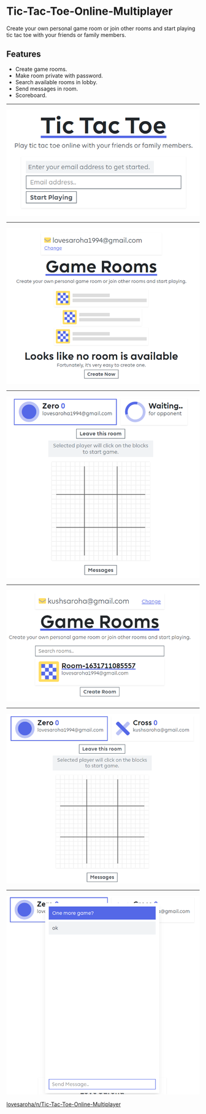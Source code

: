 # Tic-Tac-Toe-Online-Multiplayer
Create your own personal game room or join other rooms and start playing tic tac toe with your friends or family members.

## Features
- Create game rooms.
- Make room private with password.
- Search available rooms in lobby.
- Send messages in room.
- Scoreboard.

---
![image](https://raw.githubusercontent.com/lovesaroha/gimages/main/30.png)

---
![image](https://raw.githubusercontent.com/lovesaroha/gimages/main/21.png)

---
![image](https://raw.githubusercontent.com/lovesaroha/gimages/main/31.png)

---
![image](https://raw.githubusercontent.com/lovesaroha/gimages/main/23.png)

---
![image](https://raw.githubusercontent.com/lovesaroha/gimages/main/32.png)

---
![image](https://raw.githubusercontent.com/lovesaroha/gimages/main/33.png)

[lovesaroha/n/Tic-Tac-Toe-Online-Multiplayer](https://lovesaroha.com/n/Tic-Tac-Toe-Online-Multiplayer)